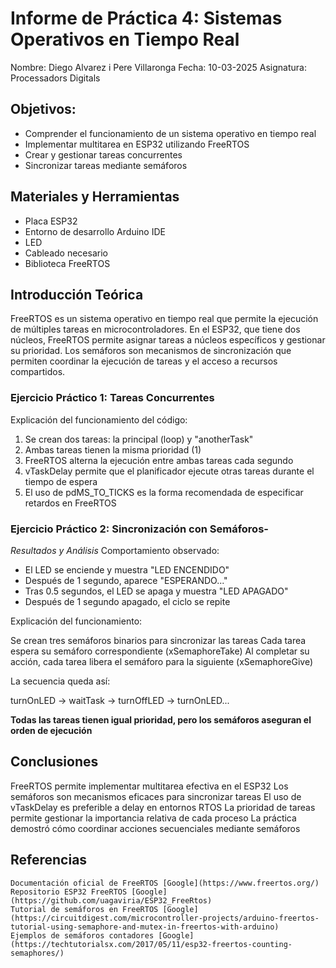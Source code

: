 # Informe de Práctica 4: Sistemas Operativos en Tiempo Real

Nombre: Diego Alvarez i Pere Villaronga
Fecha: 10-03-2025
Asignatura: Processadors Digitals

## Objetivos:

- Comprender el funcionamiento de un sistema operativo en tiempo real
- Implementar multitarea en ESP32 utilizando FreeRTOS
- Crear y gestionar tareas concurrentes
- Sincronizar tareas mediante semáforos

## Materiales y Herramientas

- Placa ESP32
- Entorno de desarrollo Arduino IDE
- LED
- Cableado necesario
- Biblioteca FreeRTOS

## Introducción Teórica

FreeRTOS es un sistema operativo en tiempo real que permite la ejecución de múltiples tareas en microcontroladores. En el ESP32, que tiene dos núcleos, FreeRTOS permite asignar tareas a núcleos específicos y gestionar su prioridad. Los semáforos son mecanismos de sincronización que permiten coordinar la ejecución de tareas y el acceso a recursos compartidos.


### Ejercicio Práctico 1: Tareas Concurrentes

Explicación del funcionamiento del código:

1. Se crean dos tareas: la principal (loop) y "anotherTask"
2. Ambas tareas tienen la misma prioridad (1)
3. FreeRTOS alterna la ejecución entre ambas tareas cada segundo
4. vTaskDelay permite que el planificador ejecute otras tareas durante el tiempo de espera
5. El uso de pdMS_TO_TICKS es la forma recomendada de especificar retardos en FreeRTOS


### Ejercicio Práctico 2: Sincronización con Semáforos-

_Resultados y Análisis_
Comportamiento observado:

- El LED se enciende y muestra "LED ENCENDIDO"
- Después de 1 segundo, aparece "ESPERANDO..."
- Tras 0.5 segundos, el LED se apaga y muestra "LED APAGADO"
- Después de 1 segundo apagado, el ciclo se repite

Explicación del funcionamiento:

Se crean tres semáforos binarios para sincronizar las tareas
Cada tarea espera su semáforo correspondiente (xSemaphoreTake)
Al completar su acción, cada tarea libera el semáforo para la siguiente (xSemaphoreGive)

La secuencia queda así:

turnOnLED → waitTask → turnOffLED → turnOnLED...

**Todas las tareas tienen igual prioridad, pero los semáforos aseguran el orden de ejecución**

## Conclusiones

FreeRTOS permite implementar multitarea efectiva en el ESP32
Los semáforos son mecanismos eficaces para sincronizar tareas
El uso de vTaskDelay es preferible a delay en entornos RTOS
La prioridad de tareas permite gestionar la importancia relativa de cada proceso
La práctica demostró cómo coordinar acciones secuenciales mediante semáforos

## Referencias

    Documentación oficial de FreeRTOS [Google](https://www.freertos.org/)
    Repositorio ESP32 FreeRTOS [Google](https://github.com/uagaviria/ESP32_FreeRtos)
    Tutorial de semáforos en FreeRTOS [Google](https://circuitdigest.com/microcontroller-projects/arduino-freertos-tutorial-using-semaphore-and-mutex-in-freertos-with-arduino)
    Ejemplos de semáforos contadores [Google](https://techtutorialsx.com/2017/05/11/esp32-freertos-counting-semaphores/)